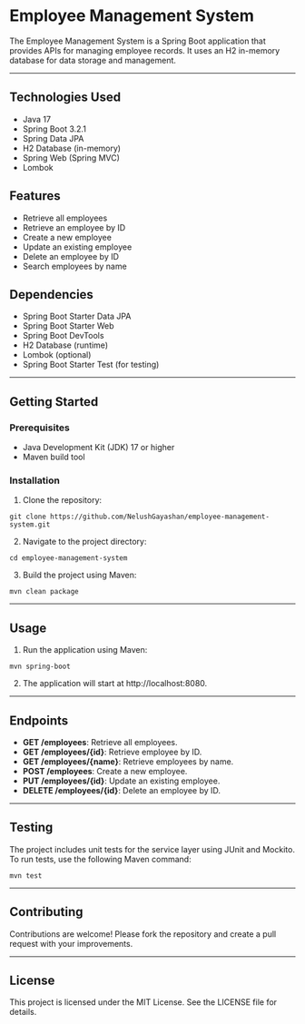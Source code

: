 Employee Management System
==========================

The Employee Management System is a Spring Boot application that provides APIs for managing employee records. It uses an H2 in-memory database for data storage and management.

---

## Technologies Used

- Java 17
- Spring Boot 3.2.1
- Spring Data JPA
- H2 Database (in-memory)
- Spring Web (Spring MVC)
- Lombok

## Features

- Retrieve all employees
- Retrieve an employee by ID
- Create a new employee
- Update an existing employee
- Delete an employee by ID
- Search employees by name

## Dependencies

- Spring Boot Starter Data JPA
- Spring Boot Starter Web
- Spring Boot DevTools
- H2 Database (runtime)
- Lombok (optional)
- Spring Boot Starter Test (for testing)

---

## Getting Started

### Prerequisites

- Java Development Kit (JDK) 17 or higher
- Maven build tool

### Installation

1. Clone the repository:
````
git clone https://github.com/NelushGayashan/employee-management-system.git
````

2. Navigate to the project directory:
````
cd employee-management-system
````

3. Build the project using Maven:
````
mvn clean package
````


---

## Usage

1. Run the application using Maven:
````
mvn spring-boot
````

2. The application will start at http://localhost:8080.

---

## Endpoints

- **GET /employees**: Retrieve all employees.
- **GET /employees/{id}**: Retrieve employee by ID.
- **GET /employees/{name}**: Retrieve employees by name.
- **POST /employees**: Create a new employee.
- **PUT /employees/{id}**: Update an existing employee.
- **DELETE /employees/{id}**: Delete an employee by ID.

---

## Testing

The project includes unit tests for the service layer using JUnit and Mockito. To run tests, use the following Maven command:
````
mvn test
````


---

## Contributing

Contributions are welcome! Please fork the repository and create a pull request with your improvements.

---

## License

This project is licensed under the MIT License. See the LICENSE file for details.
